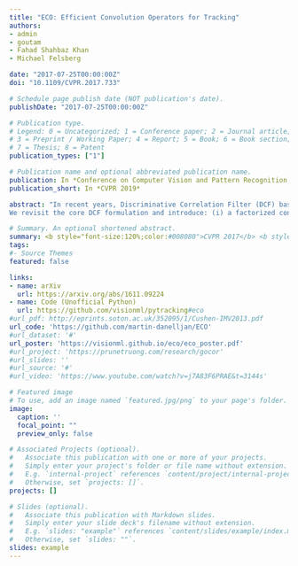 ```yaml
---
title: "ECO: Efficient Convolution Operators for Tracking"
authors:
- admin
- goutam
- Fahad Shahbaz Khan
- Michael Felsberg

date: "2017-07-25T00:00:00Z"
doi: "10.1109/CVPR.2017.733"

# Schedule page publish date (NOT publication's date).
publishDate: "2017-07-25T00:00:00Z"

# Publication type.
# Legend: 0 = Uncategorized; 1 = Conference paper; 2 = Journal article;
# 3 = Preprint / Working Paper; 4 = Report; 5 = Book; 6 = Book section;
# 7 = Thesis; 8 = Patent
publication_types: ["1"]

# Publication name and optional abbreviated publication name.
publication: In *Conference on Computer Vision and Pattern Recognition, CVPR 2019*
publication_short: In *CVPR 2019*

abstract: "In recent years, Discriminative Correlation Filter (DCF) based methods have significantly advanced the state-of-the-art in tracking. However, in the pursuit of ever increasing tracking performance, their characteristic speed and real-time capability have gradually faded. Further, the increasingly complex models, with massive number of trainable parameters, have introduced the risk of severe over-fitting. In this work, we tackle the key causes behind the problems of computational complexity and over-fitting, with the aim of simultaneously improving both speed and performance.
We revisit the core DCF formulation and introduce: (i) a factorized convolution operator, which drastically reduces the number of parameters in the model; (ii) a compact generative model of the training sample distribution, that significantly reduces memory and time complexity, while providing better diversity of samples; (iii) a conservative model update strategy with improved robustness and reduced complexity. We perform comprehensive experiments on four benchmarks: VOT2016, UAV123, OTB-2015, and TempleColor. When using expensive deep features, our tracker provides a 20-fold speedup and achieves a 13.0% relative gain in Expected Average Overlap compared to the top ranked method in the VOT2016 challenge. Moreover, our fast variant, using hand-crafted features, operates at 60 Hz on a single CPU, while obtaining 65.0% AUC on OTB-2015."

# Summary. An optional shortened abstract.
summary: <b style="font-size:120%;color:#008080">CVPR 2017</b> <b style="font-size:120%;color:#E08040"></b><br> Tackling the key causes behind the problems of computational complexity and over-fitting in correlation trackers.
tags:
#- Source Themes
featured: false

links:
- name: arXiv
  url: https://arxiv.org/abs/1611.09224
- name: Code (Unofficial Python)
  url: https://github.com/visionml/pytracking#eco
#url_pdf: http://eprints.soton.ac.uk/352095/1/Cushen-IMV2013.pdf
url_code: 'https://github.com/martin-danelljan/ECO'
#url_dataset: '#'
url_poster: 'https://visionml.github.io/eco/eco_poster.pdf'
#url_project: 'https://prunetruong.com/research/gocor'
#url_slides: ''
#url_source: '#'
#url_video: 'https://www.youtube.com/watch?v=j7A83F6PRAE&t=3144s'

# Featured image
# To use, add an image named `featured.jpg/png` to your page's folder. 
image:
  caption: ''
  focal_point: ""
  preview_only: false

# Associated Projects (optional).
#   Associate this publication with one or more of your projects.
#   Simply enter your project's folder or file name without extension.
#   E.g. `internal-project` references `content/project/internal-project/index.md`.
#   Otherwise, set `projects: []`.
projects: []

# Slides (optional).
#   Associate this publication with Markdown slides.
#   Simply enter your slide deck's filename without extension.
#   E.g. `slides: "example"` references `content/slides/example/index.md`.
#   Otherwise, set `slides: ""`.
slides: example
---
```



